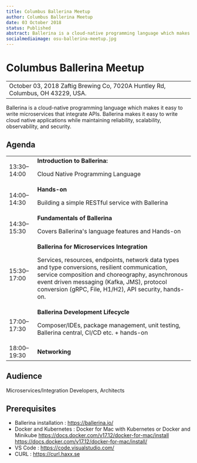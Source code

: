 ```yaml
---
title: Columbus Ballerina Meetup
author: Columbus Ballerina Meetup
date: 03 October 2018
status: Published
abstract: Ballerina is a cloud-native programming language which makes it easy to write microservices that integrate APIs. Ballerina makes it easy to write cloud native applications while maintaining reliability, scalability, observability, and security. .
socialmediaimage: osu-ballerina-meetup.jpg
---
```

<script src="/js/ballerina-form.js?2618"></script><link rel="stylesheet" href="/css/ballerina-day.css"></link>

# Columbus Ballerina Meetup

<table class="cEventTable">
    <tr>
        <td class="cEventDateContainer" style="border:none;">
            <span class="cEventDate" style="border:none;">October 03, 2018</span>
            <span class="cLocation" style="border:none;">Zaftig Brewing Co, 7020A Huntley Rd, Columbus, OH 43229, USA.</span>
            <!-- <p style="color:#20b6b0;">Due to an overwhelming number of registrants, we have reached our seating capacity for both 11 and 12 August. However, do fill in your contact details, as we aim to hold similar events for Ballerina in the future.</p> -->
        </td>
        <td class="cEventURL" style="border:none;">
        <!-- <a class="cEventRegistration cSmallButton" data-toggle="modal" data-target="#webinar_registration" target="_blank">Register Now</a> -->
        </td>
    </tr>
</table>

Ballerina is a cloud-native programming language which makes it easy to write microservices that integrate APIs. Ballerina makes it easy to write cloud native applications while maintaining reliability, scalability, observability, and security.



## Agenda

<table class="cEventTable cAgendaTable">
    <tbody>
        <tr>
            <td class="cTime cTop">13:30–14:00</td>
            <td class="cSession">
                <strong>Introduction to Ballerina:</strong>
               <p>Cloud Native Programming Language</p>
            </td>
        </tr>
        <tr>
            <td class="cTime">14:00–14:30</td>
            <td class="cSession">
                <div class="cSessionTitle">
                    <strong>Hands-on</strong>
                    <p>Building a simple RESTful service with Ballerina</p>
                </div>
            </td>
        </tr>
        <tr>
            <td class="cTime cTop">14:30–15:30</td>
            <td class="cSession">
                <strong>Fundamentals of Ballerina</strong><br>
                <p>Covers Ballerina's language features and Hands-on</p>
            </td>
        </tr>
        <tr>
            <td class="cTime cTop">15:30–17:00</td>
            <td class="cSession">
                <strong>Ballerina for Microservices Integration</strong><br>
                <p>Services, resources, endpoints, network data types and type conversions, resilient communication, service composition and choreography, asynchronous event driven messaging (Kafka, JMS), protocol conversion (gRPC, File, H1/H2), API security,  hands-on.</p>
            </td>
        </tr>
        <tr>
            <td class="cTime cTop">17:00–17:30</td>
            <td class="cSession">
                <strong>Ballerina Development Lifecycle </strong><br>
                <p>Composer/IDEs, package management, unit testing, Ballerina central, CI/CD etc. +  hands-on</p>
            </td>
        </tr>
        <tr>
            <td class="cTime cTop">18:00–19:30</td>
            <td class="cSession">
                <strong>Networking</strong>
            </td>
        </tr>
    </tbody>
</table>


## Audience

Microservices/Integration Developers, Architects


## Prerequisites  

<ul>
<li>Ballerina installation : <a href="https://ballerina.io/">https://ballerina.io/</a></li>
<li>Docker and Kubernetes : Docker for Mac with Kubernetes or Docker and Minikube
<a href="https://docs.docker.com/v17.12/docker-for-mac/install">https://docs.docker.com/v17.12/docker-for-mac/install</a>
<a href="https://docs.docker.com/v17.12/docker-for-mac/install/">https://docs.docker.com/v17.12/docker-for-mac/install/</a>
</li>
<li>VS Code : <a href="https://code.visualstudio.com/">https://code.visualstudio.com/</a></li>
<li>CURL : <a href="https://curl.haxx.se">https://curl.haxx.se</a></li>
</ul>
